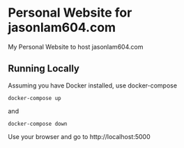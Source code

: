 # Personal Website for jasonlam604.com

My Personal Website to host jasonlam604.com

## Running Locally
Assuming you have Docker installed, use docker-compose
``` 
docker-compose up
```

and 

``` 
docker-compose down
```

Use your browser and go to http://localhost:5000


